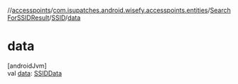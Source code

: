 //[accesspoints](../../../../index.md)/[com.isupatches.android.wisefy.accesspoints.entities](../../index.md)/[SearchForSSIDResult](../index.md)/[SSID](index.md)/[data](data.md)

# data

[androidJvm]\
val [data](data.md): [SSIDData](../../-s-s-i-d-data/index.md)
